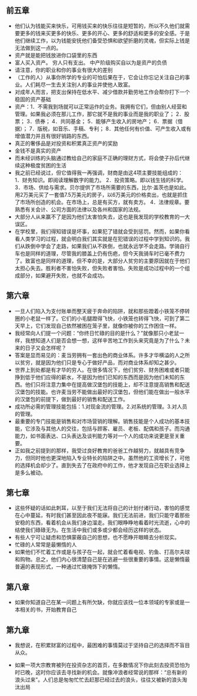 ## 前五章

- 他们认为钱能买来快乐，可用钱买来的快乐往往是短暂的，所以不久他们就需要更多的钱来买更多的快乐、更多的开心、更多的舒适和更多的安全感。于是他们继续工作，以为钱能安抚他们备受恐惧和欲望折磨的灵魂，但实际上钱是无法做到这一点的。
- 资产就是能把钱放进你口袋里的东西
- 富人买入资产。 穷人只有支出。 中产阶级购买自以为是资产的负债
- 请注意，你的职业和你的事业有很大的差别
- （工作的人）从事你所学的专业的可怕后果在于，它会让你忘记关注自己的事业。人们耗尽一生去关注别人的事业并使他人致富。
- 对成年人而言，把支出保持在低水平、减少借款并勤劳地工作会帮你打下一个稳固的资产基础
- 资产：1．不需我到场就可以正常运作的业务。我拥有它们，但由别人经营和管理。如果我必须在那儿工作，那它就不是我的事业而是我的职业了； 2．股票； 3．债券； 4．共同基金； 5．能够产生收入的房地产； 6．票据（借据）； 7．版税，如音乐、手稿、专利； 8．其他任何有价值、可产生收入或有增值潜力并且有很好销路的东西。
- 真正的奢侈品是对投资和积累真正资产的奖励
- 金钱不是真实的资产
- 而未经训练的头脑通过教给自己的家庭不正确的理财方式，将会使子孙后代继续这种极度贫困的生活
- 我之前已经说过，但它值得我一再强调，财商是由这4项主要技能组成的： 1．财务知识。即阅读理解数字的能力。 2．投资策略。即以钱生钱的科学。 3．市场、供给与需求。贝尔提供了市场所需要的东西，比尔·盖茨也是如此。用2万美元买了一套值7.5万美元的房子，以6万美元的价格卖出，也就是抓住了市场所创造的机会。在市场上，总是有买方，就有卖方。 4．法律规章。要熟悉有关会计、公司方面的法律以及各州和国家的法规。
- 大部分人从来赢不了是因为他们太害怕失去，这也是我发现的学校教育的一大误区。
- 在学校里，我们得知错误是坏事，如果犯了错就会受到惩罚。然而，如果你看看人类学习的过程，就会明白我们其实就是在犯错误的过程中学到知识的。我们从跌倒中学会了走路，如果我们从不跌倒，也就永远学不会走路。学骑自行车也是同样的道理，尽管我的膝盖上仍有伤疤，但今天我骑车时已毫不费力了。致富也是同样的道理，但不幸的是，大部分人贫穷的主要原因就在于他们太担心失去。胜利者不害怕失败，但失败者害怕。失败是成功过程中的一个组成部分，如果避开失败，也就不会成功。

## 第六章

- 一旦人们陷入为支付账单而整天疲于奔命的陷阱，就和那些蹬着小铁笼不停转圈的小老鼠一样了。它们的小毛腿蹬得飞快，小铁笼也转得飞快，可到了第二天早上，它们发现自己依然被困在笼子里，就像你被你的工作困住一样。
- 我经常向人们提一个问题：“你终日忙碌的目的是什么？”就像那只小老鼠一样，我想知道人们是否会想一想，这样辛苦地工作到头来究竟是为了什么？未来的日子又会怎样呢？
- 答案是显而易见的：麦当劳拥有一套出色的商业体系。许多才华横溢的人之所以贫穷，就是因为他们只是专心于做好产品，而对商业体系却知之甚少。
- 世界上到处都是有才华的穷人。在很多情况下，他们贫穷、财务困难或者只能挣到低于他们应得的薪水，不是因为他们已知的东西而是因为他们未知的东西。他们只将注意力集中在提高做汉堡包的技能上，却不注意提高销售和配送汉堡包的技能。也许麦当劳不能做出最好的汉堡包，但他们能在做出一般水平的汉堡包的前提下，做到最好的销售和配送工作。
- 成功所必需的管理技能包括：1.对现金流的管理。2.对系统的管理。3.对人员的管理。
- 最重要的专门技能是销售和对市场营销的理解。销售技能是个人成功的基本技能，它涉及与其他人的交往，包括与顾客、雇员、老板、配偶和孩子。而沟通能力，如书面表达、口头表达及谈判能力等对一个人的成功来说更是至关重要。
- 正如我之前提到的那样，我受过良好教育的爸爸工作越努力，就越具有竞争力，但同时他也更深地陷入专业特长的陷阱之中。虽然他的工资增长了，可他的选择机会却少了。直到失去了在政府中的工作，他才发现自己在职业选择上是多么被动。

## 第七章

- 这些怀疑的话如此刺耳，以至于我们无法将自己的计划付诸行动，害怕的感觉在心中蔓延，有时我们甚至因此夜不能寐。我们无法前进，我们只能守着那些安稳的东西，看着机会从我们身边溜走。我们眼睁睁地看着时光流逝，心中的结使我们碌碌无为。在生活中我们或多或少都会经历这样的状态。
- 有些人宁可让疑虑和恐惧蒙蔽自己的思想，也不愿睁开眼睛去分析现实。
- 忙碌的人常常是最懒惰的人
- 如果他们不忙着工作或是与孩子在一起，就会忙着看电视、钓鱼、打高尔夫球和购物。总之，他们内心很清楚自己是在逃避一些很重要的事情。这是懒惰最普遍的表现形式，一种通过忙碌掩饰下的懒惰。

## 第八章

- 如果你知道自己在某一问题上有所欠缺，你就应该找一位本领域的专家或是一本相关的书，开始教育自己

## 第九章

- 我想说，在积累财富的过程中，最困难的事情莫过于坚持自己的选择而不盲目从众。

- 如果一项大宗教育被列在投资杂志的首页，在多数情况下你此刻去投资恐怕为时已晚，这时你应该去寻找新的机会。就像冲浪者经常说的那样：“总有新的浪头过来”。人们总是匆匆忙忙去赶那已经过去的浪头，往往又被新的浪头淘汰出局

  